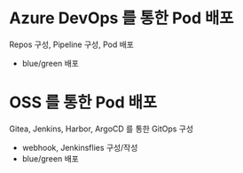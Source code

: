 # Azure DevOps 를 통한 Pod 배포
Repos 구성, Pipeline 구성, Pod 배포
- blue/green 배포

# OSS 를 통한 Pod 배포
Gitea, Jenkins, Harbor, ArgoCD 를 통한 GitOps 구성
- webhook, Jenkinsflies 구성/작성
- blue/green 배포